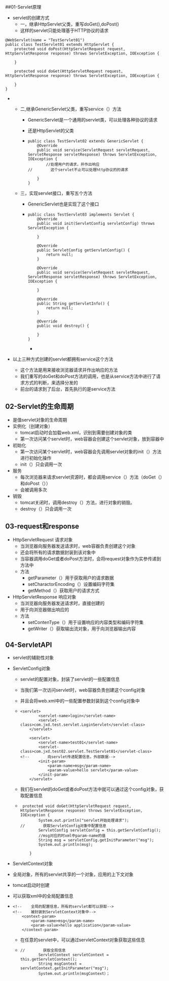 ##01-Servlet原理

+ servlet的创建方式
  + 一，继承HttpServlet父类，重写doGet(),doPost()
  + 这样的servlet只能处理基于HTTP协议的请求

```
@WebServlet(name = "TestServlet01")
public class TestServlet01 extends HttpServlet {
    protected void doPost(HttpServletRequest request, HttpServletResponse response) throws ServletException, IOException {

    }

    protected void doGet(HttpServletRequest request, HttpServletResponse response) throws ServletException, IOException {

    }
}

```

+ ​	

  + 二,继承GenericServlet父类，重写service（）方法

    + GenericServlet是一个通用的servlet类，可以处理各种协议的请求

    + 还是HttpServlet的父类

    + ```
      public class TestServlet02 extends GenericServlet {
          @Override
          public void service(ServletRequest servletRequest, ServletResponse servletResponse) throws ServletException, IOException {
              //处理用户的请求，并作出响应
      //        这个servlet不止可以处理http协议的的请求

          }
      }

      ```

  + 三，实现servlet接口，重写五个方法

    + GenericServlet也是实现了这个接口

    + ```
      public class TestServlet03 implements Servlet {
          @Override
          public void init(ServletConfig servletConfig) throws ServletException {

          }

          @Override
          public ServletConfig getServletConfig() {
              return null;
          }

          @Override
          public void service(ServletRequest servletRequest, ServletResponse servletResponse) throws ServletException, IOException {

          }

          @Override
          public String getServletInfo() {
              return null;
          }

          @Override
          public void destroy() {

          }
      }

      ```

      +

+ 以上三种方式创建的servlet都拥有service这个方法

  + 这个方法是用来接收浏览器请求并作出响应的方法
  + 我们重写的doGet和doPost方法的调用，也是从service方法中进行了请求方式的判断，来选择分发的
  + 前台的请求到了后台，首先执行的是service方法

## 02-Servlet的生命周期

+ 是值servlet对象的生命周期
+ 实例化（创建对象）
  + tomcat启动时会加载web.xml，识别到需要创建对象的类
  + 第一次访问某个servlet时，web容器会创建这个servlet对象，放到容器中
+ 初始化
  + 第一次访问某个servlet时，web容器会先调用servlet对象的init（）方法进行初始化操作
  + init（）只会调用一次
+ 服务
  + 每次浏览器来请求servlet资源时，都会调用service（）方法（doGet（）和doPost（））
  + 会被调用多次
+ 销毁
  + tomcat关闭时，调用destroy（）方法，进行对象的销毁。
  + destroy（）只会调用一次


## 03-request和response

+ HttpServletRequest 请求对象
  + 当浏览器向服务器发送请求时，web容器负责创建这个对象
  + 还会将所有的请求数据封装到该对象中
  + 当容器调用doGet或者doPost方法时，会将request对象作为实参传递到方法中
  + 方法
    + getParameter（）用于获取用户的请求数据
    + setCharactorEncoding（）设置编码字符集
    + getMethod（）获取用户的请求方式
+ HttpServletResponse 响应对象
  + 当浏览器向服务器发送请求时，直接创建的
  + 用于向浏览器做出响应的
  + 方法
    + setContenType（）用于设置响应的内容类型和编码字符集
    + getWriter（）获取输出流对象，用于向浏览器输出内容

## 04-ServletAPI

+ servlet的辅助性对象

+ ServletConfig对象

  + servlet的配置对象，封装了servlet的一些配置信息

  + 当我们第一次访问servlet时，web容器负责创建这个config对象

  + 并且会将web.xml中的一些配置参数封装到这个config对象中

  + ```
    <servlet>
            <servlet-name>login</servlet-name>
            <servlet-class>com.jxd.test.servlet.LoginServlet</servlet-class>
        </servlet>

        <servlet>
            <servlet-name>test01</servlet-name>
            <servlet-class>com.jxd.test02.servlet.TestServlet01</servlet-class>
    <!--        向servlet传递配置信息，外部数据-->
            <init-param>
                <param-name>msg</param-name>
                <param-value>hello servlet</param-value>
            </init-param>
        </servlet>
    ```

  + 我们在servlet的doGet或者doPost方法中就可以通过这个config对象，获取配置信息

  + ```
     protected void doGet(HttpServletRequest request, HttpServletResponse response) throws ServletException, IOException {
            System.out.println("servlet开始处理请求");
    //        获取ServletConfig对象中配置信息
            ServletConfig servletConfig = this.getServletConfig();
            //msg对应的时xml中param-name的值
            String msg = servletConfig.getInitParameter("msg");
            System.out.println(msg);

        }

    ```

+ ServletContext对象

+ 全局对象，所有的servlet共享的一个对象，应用的上下文对象

+ tomcat启动时创建

+ 可以获取xml中的全局配置信息

+ ```
  <!--    全局的配置信息，所有的servlet都可以获取-->
  <!--    被封装到ServletContext对象中-->
      <context-param>
          <param-name>msg</param-name>
          <param-value>hello application</param-value>
      </context-param>

  ```

  + 在任意的servlet中，可以通过servletContext对象获取这些信息

  + ```
    //        获取全局信息
            ServletContext servletContext = this.getServletContext();
            String msgContext = servletContext.getInitParameter("msg");
            System.out.println(msgContext）；
    ```